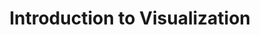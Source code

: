 ---
title: Introduction to Visualization
layout: slideshow
slides:



    - content: |

        # Introduction to Graphs and Visualization 



    - content: |
        ## Some sort of computational exercise where they play around with colour and bit depth




    - content: |

        ## What is Visualization? 


        + It is based on (non-visual) data
        + It produces an image
        + The result is readable and recognizable [Kosara (2007)](http://kosara.net/papers/2007/Kosara_IV_2007.pdf)
        {:.fragment}
            
      notes: |
        Hard to define exactly visualization is. You'll know it when you see it. Sorry. 

        At the highest level Information visualization is the graphical representation of data (of any sort, numerical, text, geographic etc)

        Scientific visualization is mainly concerned with developing representations of three or more dimensional data. For example MRI or an aerodynamics simulation.

        We are going to be focussing on Data Visualization, which we will take to mean "information which has been abstracted in some schematic form, including attributes or variables for the units of information " [Friendly](http://www.math.usu.edu/~symanzik/teaching/2009_stat6560/Downloads/Friendly_milestone.pdf). Data visualization encompasses statistical graphics, and plots amongst other things.
        




    - content: |

        ## Why should we study it?

        * Provide context and link data
        * Develop new insights
        {:.fragment} 

      notes: |
        Effective science communication makes you a better scientist

       
    - class: center-aligned
      background-image: https://upload.wikimedia.org/wikipedia/commons/e/ec/Anscombe%27s_quartet_3.svg
      background-size: 30%
      background-position: 50% 70%



      content: |
        ## New Insights


        | Property|Value|
        |---|---|
        | Mean of x in each case | 9 (exact)| 
        | Sample variance of x in each case | 11(exact)| 
        | Mean of y in each case  | 7.50 (to 2 decimal places)|         
        | Sample variance of y in each case| 4.122 (to 3 decimal places)| 
        | Correlation between x and y in each case | 0.816 (to 3 decimal places)|                                 |
        | Linear regression line in each case| y = 3.00 + 0.500x (to 2 and 3 decimal places, respectively) |

      notes: |
        Pictured on the slide are the graphs of four data sets called Anscombes quartet. Each data set has the same mean and standard deviation, along with variance, correlation and linear regression. So if we were to solely look at the numeric summary statistics  of this data, we could come to the conclusion that they are pretty similar data sets. But by plotting them we can quickly see there are some big differences between the different data sets.




    - content: |

        ## Visualization is an investment

        Effective visualization not only makes your work more understandable to others but to yourself as well.
        {:.left-aligned}

        Time spent in developing skills in effective visualization will pay itself back many times.
        {:.left-aligned}


      notes: |
        Over time you will develop a library of techniques that you can use, as well a more literal library of snippets of code that can be re used

    - content: |

        ## Principles of Visualization (From Tufte)

        * Show the data "truthfully", don't distort it
        * Allow the viewer to understand the most ideas in the shortest time
        * Encourage the viewer to thinking about the form or substance of the data, not the method of display
        * Reveal the structure in the data at a variety of scales
        * Serve a clear purpose within the text or wherever it is displayed
        * Be integrated with other descriptions of the data
        {:.fragment}

      notes: |
        These principles are not absolute, but in general are a good guide to what you should and shouldn't do. They are fairly self explanatory, but here are some notes none the less

        Visualization are made with a message in mind, but that message should be a fair representation of what's in the data, not a distortion or exaggeration of anything present.

        When we are creating a visualization we want the viewing to get the message or idea being displayed quickly as well as conveying a depth of information at the same time. There is generally a trade off between speed of information retrieved by the viewer and the level of information shown.

        The particular method of visualization chosen should be almost transparent to the data, when we look at visualization we are drawn to features of the data, not the method used to display it. 

        [SOMETHING ABOUT SCALE]

        With regard to the last two points, a visualization should be part of whatever piece of media it is displayed in. If it is not stand alone piece, it should be part of and integrate with whatever it's in. It should be clear from a glance what it's prupose is and what it's being used for.






--- 